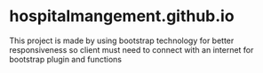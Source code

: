 # hospitalmangement.github.io
This project is made by using bootstrap technology for better responsiveness 
so client must need to connect with an internet for bootstrap plugin and functions


